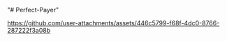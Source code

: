 "# Perfect-Payer" 


https://github.com/user-attachments/assets/446c5799-f68f-4dc0-8766-287222f3a08b

